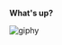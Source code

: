 **What's up?** 

![giphy](https://user-images.githubusercontent.com/9616943/88987653-78f79500-d28b-11ea-92d4-d46a15eda182.gif)


